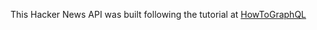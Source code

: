 This Hacker News API was built following the tutorial at [HowToGraphQL](https://www.howtographql.com/graphql-js/0-introduction/)
